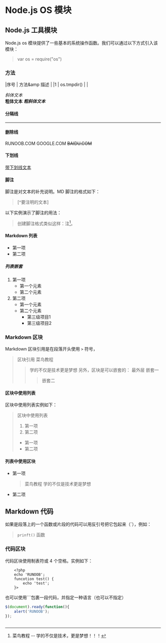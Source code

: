 # Node.js OS 模块 #

## Node.js 工具模块 ##

Node.js os 模块提供了一些基本的系统操作函数。我们可以通过以下方式引入该模块：
> var os = require("os")

### 方法 ###

|序号   | 方法&amp 描述          |
|1      | os.tmpdir()            |
|

*斜体文本*  
**粗体文本**
***粗斜体文本***

#### 分隔线 ####

***

#### 删除线 ####

RUNOOB.COM
GOOGLE.COM
~~BAIDU.COM~~

#### 下划线 ####

<u> 带下划线文本 </u>

#### 脚注 ####

脚注是对文本的补充说明。MD 脚注的格式如下：

>[^要注明的文本]

以下实例演示了脚注的用法：

>创建脚注格式类似这样：注[^RUNOOB]。
>[^RUNOOB]: 菜鸟教程 -- 学的不仅是技术，更是梦想！！！

#### Markdown 列表 ####

* 第一项
* 第二项

##### 列表嵌套 #####

1. 第一项
    * 第一个元素
    * 第二个元素
2. 第二项
    * 第一个元素
    * 第二个元素
        * 第三级项目1
        * 第三级项目2

### Markdown 区块 ###

Markdown 区块引用是在段落开头使用 `>` 符号，
> 区块引用
> 菜鸟教程
> > 学的不仅是技术更是梦想
另外，区块是可以嵌套的：
> 最外层
> > 嵌套一
> > > 嵌套二

#### 区块中使用列表 ####

区块中使用列表实例如下：

> 区块中使用列表
>
> 1. 第一项
> 2. 第二项
>
> * 第一项
> * 第二项

#### 列表中使用区块 ####

* 第一项
    > 菜鸟教程
    > 学的不仅是技术更是梦想
* 第二项

## Markdown 代码 ##

如果是段落上的一个函数或片段的代码可以用反引号把它包起来（`），例如：
>
> `prinft()` 函数
>
### 代码区块 ####

代码区块使用制表符或 4 个空格。实例如下：

        <?php
        echo 'RUNOOB';
        funcotion test() {
            echo 'test';
        }>

也可以使用```包裹一段代码，并指定一种语言（也可以不指定）

```javascript
$(document).ready(function(){
    alert('RUNOOB');
});
```

## 